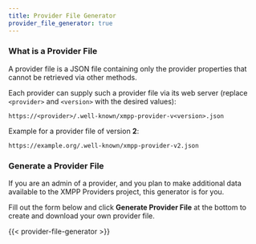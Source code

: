 ```yaml
---
title: Provider File Generator
provider_file_generator: true
---
```


### What is a Provider File

A provider file is a JSON file containing only the provider properties that cannot be retrieved via other methods.

Each provider can supply such a provider file via its web server (replace `<provider>` and `<version>` with the desired values):

```url
https://<provider>/.well-known/xmpp-provider-v<version>.json
```

Example for a provider file of version **2**:

```url
https://example.org/.well-known/xmpp-provider-v2.json
```

### Generate a Provider File

If you are an admin of a provider, and you plan to make additional data available to the XMPP Providers project, this generator is for you.

Fill out the form below and click **Generate Provider File** at the bottom to create and download your own provider file.

{{< provider-file-generator >}}
